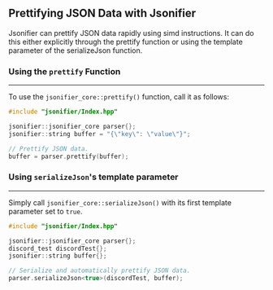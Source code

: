 ## Prettifying JSON Data with Jsonifier

Jsonifier can prettify JSON data rapidly using simd instructions. It can do this either explicitly through the prettify function or using the template parameter of the serializeJson function.

### Using the `prettify` Function
----
To use the `jsonifier_core::prettify()` function, call it as follows:

```cpp
#include "jsonifier/Index.hpp"

jsonifier::jsonifier_core parser{};
jsonifier::string buffer = "{\"key\": \"value\"}";

// Prettify JSON data.
buffer = parser.prettify(buffer);
```

### Using `serializeJson`'s  template parameter
----
Simply call `jsonifier_core::serializeJson()` with its first template parameter set to `true`.

```cpp
#include "jsonifier/Index.hpp"

jsonifier::jsonifier_core parser{};
discord_test discordTest{};
jsonifier::string buffer{};

// Serialize and automatically prettify JSON data.
parser.serializeJson<true>(discordTest, buffer);
```
